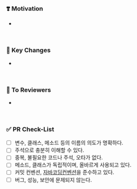 ### ❣️ Motivation

- 

<br>

### 📌 Key Changes

- 

<br>

### 👥 To Reviewers

- 

<br>

### ✅ PR Check-List

- [ ]  변수, 클래스, 메소드 등의 이름의 의도가 명확하다.
- [ ]  주석으로 충분히 이해할 수 있다.
- [ ]  중복, 불필요한 코드나 주석, 오타가 없다.
- [ ]  메소드, 클래스가 독립적이며, 올바르게 사용되고 있다.
- [ ]  커밋 컨벤션, [자바코딩컨벤션](https://naver.github.io/hackday-conventions-java/)을 준수하고 있다.
- [ ]  버그, 성능, 보안에 문제되지 않는다.